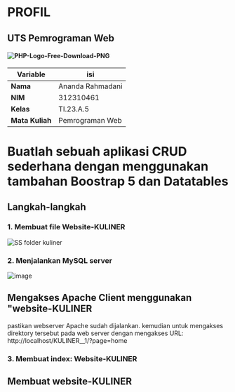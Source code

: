 # PROFIL
## UTS Pemrograman Web

#### ![PHP-Logo-Free-Download-PNG](https://github.com/user-attachments/assets/873fceee-6f6b-4685-97dc-3d4410698235)

| Variable           |       isi           |
| -------------------|---------------------|
| **Nama**           | Ananda Rahmadani    |
| **NIM**            | 312310461           |
| **Kelas**          | TI.23.A.5           |
| **Mata Kuliah**    | Pemrograman Web     |

# Buatlah sebuah aplikasi CRUD sederhana dengan menggunakan tambahan Boostrap 5  dan Datatables
## Langkah-langkah
### 1. Membuat file Website-KULINER
![SS folder kuliner](https://github.com/user-attachments/assets/d6cbbdde-6e4b-4578-94dd-6794500f5804)
### 2. Menjalankan MySQL server
![image](https://github.com/user-attachments/assets/1867ceab-d9c1-4b59-a79e-701b1ee84cbe)
## Mengakses Apache Client menggunakan "website-KULINER
  pastikan webserver Apache sudah dijalankan. kemudian untuk mengakses direktory tersebut pada web server dengan mengakses URL: http://localhost/KULINER__1/?page=home
### 3. Membuat index: Website-KULINER
## Membuat website-KULINER

<?php
if (isset($_GET['page'])) {
$page = $_GET['page'];
switch ($page) {
case 'home':
include "views/home.php";
break;
case 'about':
include "views/about.php";
break;
case 'contact':
include "views/contact.php";
break;
case 'makanan':
include "views/makananView.php";
break;
case 'makananAdd':
include "modul/makananAdd.php";
break;
case 'makananAddProses':
include "modul/makananAddProses.php";
break;
case 'makananDelete':
include "modul/makananDelete.php";
break;
case 'makananUpdate':
include "modul/makananUpdate.php";
break;
case 'makananUpdateProses':
include "modul/makananUpdateProses.php";
break;
case 'minuman':
include "views/minumanView.php";
break;
case 'minumanAdd':
    include "modul/minumanAdd.php";
break;
case 'minumanAddProses':
include "modul/minumanAddProses.php";
break;
case 'minumanDelete':
include "modul/minumanDelete.php";
break;
case 'minumanUpdate':
include "modul/minumanUpdate.php";
break;
case 'minumanUpdateProses':
include "modul/minumanUpdateProses.php";
break;

default:
include "views/404.php";
}
} else {
include "views/home.php";
}

## Membuat website-KULINER
